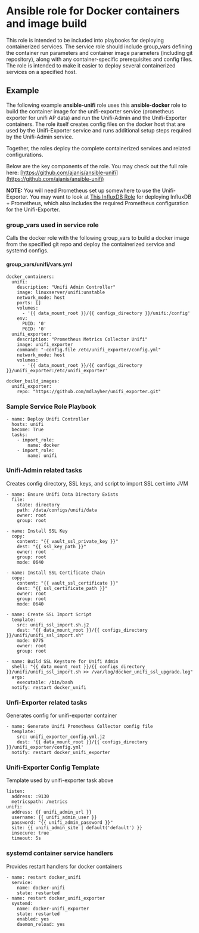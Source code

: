 # Ansible role for Docker containers and image build
This role is intended to be included into playbooks for deploying containerized services.  The service role should include group_vars defining the container run parameters and container image parameters (including git repository), along with any container-specific prerequisites and config files.  The role is intended to make it easier to deploy several containerized services on a specified host.

## Example
The following example **ansible-unifi** role uses this **ansible-docker** role to build the container image for the unifi-exporter service (prometheus exporter for unifi AP data) and run the Unifi-Admin and the Unifi-Exporter containers.  The role itself creates config files on the docker host that are used by the Unifi-Exporter service and runs additional setup steps required by the Unifi-Admin service.

Together, the roles deploy the complete containerized services and related configurations.

Below are the key components of the role.  You may check out the full role here:  [https://github.com/ajanis/ansible-unifi](https://github.com/ajanis/ansible-unifi)

**NOTE:** You will need Prometheus set up somewhere to use the Unifi-Exporter.  You may want to look at [This InfluxDB Role](https://github.com/ajanis/ansible-influxdb) for deploying InfluxDB + Prometheus, which also includes the required Prometheus configuration for the Unifi-Exporter.

### group_vars used in service role
Calls the docker role with the following group_vars to build a docker image from the specified git repo and deploy the containerized service and systemd configs.

#### group_vars/unifi/vars.yml
```
docker_containers: 
  unifi:
    description: "Unifi Admin Controller"
    image: linuxserver/unifi:unstable
    network_mode: host
    ports: []
    volumes:
      - '{{ data_mount_root }}/{{ configs_directory }}/unifi:/config'
    env:
      PUID: '0'
      PGID: '0'
  unifi_exporter:
    description: "Prometheus Metrics Collector Unifi"
    image: unifi_exporter
    command: "-config.file /etc/unifi_exporter/config.yml"
    network_mode: host
    volumes:
      - '{{ data_mount_root }}/{{ configs_directory }}/unifi_exporter:/etc/unifi_exporter'
      
docker_build_images:
  unifi_exporter:
    repo: "https://github.com/mdlayher/unifi_exporter.git"
```
### Sample Service Role Playbook
```
- name: Deploy Unifi Controller
  hosts: unifi
  become: True
  tasks:
    - import_role:
        name: docker
    - import_role:
        name: unifi
```
### Unifi-Admin related tasks
Creates config directory, SSL keys, and script to import SSL cert into JVM
```
- name: Ensure Unifi Data Directory Exists
  file:
    state: directory
    path: /data/configs/unifi/data
    owner: root
    group: root

- name: Install SSL Key
  copy:
    content: "{{ vault_ssl_private_key }}"
    dest: "{{ ssl_key_path }}"
    owner: root
    group: root
    mode: 0640

- name: Install SSL Certificate Chain
  copy:
    content: "{{ vault_ssl_certificate }}"
    dest: "{{ ssl_certificate_path }}"
    owner: root
    group: root
    mode: 0640

- name: Create SSL Import Script
  template:
    src: unifi_ssl_import.sh.j2
    dest: "{{ data_mount_root }}/{{ configs_directory }}/unifi/unifi_ssl_import.sh"
    mode: 0775
    owner: root
    group: root

- name: Build SSL Keystore for Unifi Admin
  shell: "{{ data_mount_root }}/{{ configs_directory }}/unifi/unifi_ssl_import.sh >> /var/log/docker_unifi_ssl_upgrade.log"
  args:
    executable: /bin/bash
  notify: restart docker_unifi
```
### Unfi-Exporter related tasks
Generates config for unifi-exporter container
```
- name: Generate Unifi Prometheus Collector config file
  template:
    src: unifi_exporter_config.yml.j2
    dest: '{{ data_mount_root }}/{{ configs_directory }}/unifi_exporter/config.yml'
  notify: restart docker_unifi_exporter
```
### Unifi-Exporter Config Template
Template used by unifi-exporter task above
```
listen:
  address: :9130
  metricspath: /metrics
unifi:
  address: {{ unifi_admin_url }}
  username: {{ unifi_admin_user }}
  password: "{{ unifi_admin_password }}"
  site: {{ unifi_admin_site | default('default') }}
  insecure: true
  timeout: 5s
```
### systemd container service handlers
Provides restart handlers for docker containers
```
- name: restart docker_unifi
  service:
    name: docker-unifi
    state: restarted
- name: restart docker_unifi_exporter
  systemd:
    name: docker-unifi_exporter
    state: restarted
    enabled: yes
    daemon_reload: yes
```

